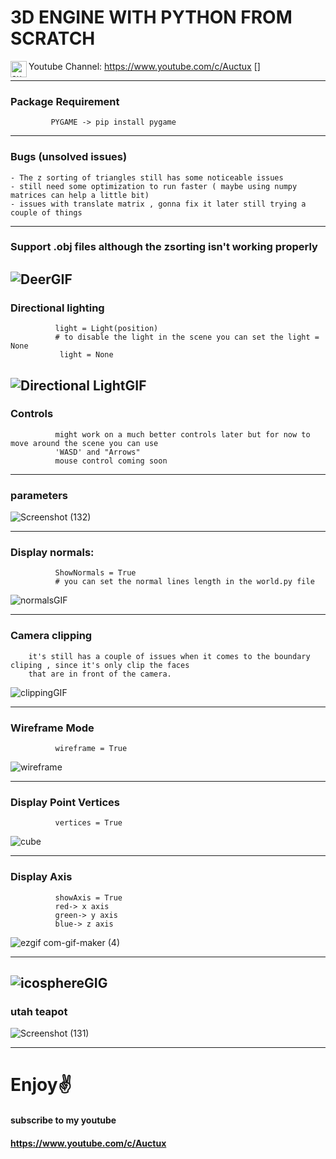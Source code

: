 # 3D ENGINE WITH PYTHON FROM SCRATCH

 Youtube Channel: https://www.youtube.com/c/Auctux [<img align="left" alt="auctux | YouTube" style="color: 'red'" width="26px" src="https://cdn.jsdelivr.net/npm/simple-icons@v3/icons/youtube.svg" />]


---
### Package Requirement
             PYGAME -> pip install pygame
---
### Bugs (unsolved issues)
    - The z sorting of triangles still has some noticeable issues
    - still need some optimization to run faster ( maybe using numpy matrices can help a little bit)
    - issues with translate matrix , gonna fix it later still trying a couple of things

---
### Support .obj files although the zsorting isn't working properly
![DeerGIF](https://user-images.githubusercontent.com/48150537/121646510-06faf980-cab3-11eb-9edf-b26271163645.gif)
---
### Directional lighting

              light = Light(position)
              # to disable the light in the scene you can set the light = None
               light = None
 ![Directional LightGIF](https://user-images.githubusercontent.com/48150537/121668156-a5de2080-cac8-11eb-9efa-9d5e8bf80428.gif)
---
### Controls
              might work on a much better controls later but for now to move around the scene you can use
              'WASD' and "Arrows"
              mouse control coming soon
      
---
### parameters
![Screenshot (132)](https://user-images.githubusercontent.com/48150537/122714091-652e9600-d284-11eb-9349-d694e6f2b49a.png)


---
### Display normals:
              ShowNormals = True
              # you can set the normal lines length in the world.py file
![normalsGIF](https://user-images.githubusercontent.com/48150537/121646570-1712d900-cab3-11eb-8ae0-5a640291659b.gif)

---

### Camera clipping
        it's still has a couple of issues when it comes to the boundary cliping , since it's only clip the faces
        that are in front of the camera.
        
![clippingGIF](https://user-images.githubusercontent.com/48150537/121647190-bfc13880-cab3-11eb-8ee7-c0ee61f47849.gif)

---
### Wireframe Mode
              wireframe = True
![wireframe](https://user-images.githubusercontent.com/48150537/121646751-41649680-cab3-11eb-8a56-8ee20a5c08ab.gif)

---
### Display Point Vertices
              vertices = True
![cube](https://user-images.githubusercontent.com/48150537/121646975-7ec92400-cab3-11eb-8d73-f5eebe130b62.gif)

---
### Display Axis
              showAxis = True
              red-> x axis
              green-> y axis
              blue-> z axis
              
 ![ezgif com-gif-maker (4)](https://user-images.githubusercontent.com/48150537/122591036-000a5300-d080-11eb-82dd-8c29d3842702.gif)
             
---
![icosphereGIG](https://user-images.githubusercontent.com/48150537/121646963-7cff6080-cab3-11eb-9341-cb007f568611.gif)
---
### utah teapot

![Screenshot (131)](https://user-images.githubusercontent.com/48150537/122714245-a0c96000-d284-11eb-8da7-202bff79e0bc.png)

---
# Enjoy✌
#### subscribe to my youtube
#### https://www.youtube.com/c/Auctux


[youtube]: https://www.youtube.com/channel/UCjPk9YDheKst1FlAf_KSpyA
